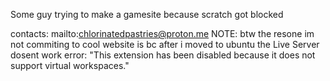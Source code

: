 Some guy trying to make a gamesite because scratch got blocked  

contacts:
  mailto:chlorinatedpastries@proton.me
NOTE: btw the resone im not commiting to cool website is bc after i moved to ubuntu the Live Server dosent work error: "This extension has been disabled because it does not support virtual workspaces." 
